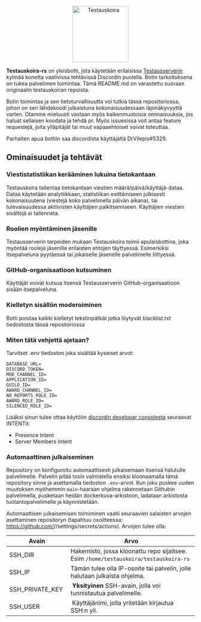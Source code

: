 <p align="center">
<img src="https://i.imgur.com/dT8RLvv.png" height="150" alt="Testauskoira">
</p>

**Testauskoira-rs** on yleisbotti, jota käytetään erilaisissa [Testausserverin](https://testausserveri.fi) kylmää konetta vaativissa tehtävissä Discordin puolella. Botin tarkoituksena on tukea palvelimen toimintaa. Tämä README.md on varastettu suoraan originaalin testauskoiran repoista.

Botin toimintaa ja sen tietoturvallisuutta voi tutkia tässä repositoriossa, johon on sen lähdekoodi julkaistuna kokonaisuudessaan läpinäkyvyyttä varten.
Otamme mieluusti vastaan myös kaikenmuotoisia ominaisuuksia, jos haluat sellaisen koodata ja tehdä pr. Myös issuesissa voit antaa feature requestejä, joita ylläpitäjät tai muut vapaaehtoiset voivat toteuttaa.

Parhaiten apua bottiin saa discordista käyttäjältä DrVilepis#5329.

## Ominaisuudet ja tehtävät

### Viestistatistiikan kerääminen lukuina tietokantaan

Testauskoira tallentaa tietokantaan viestien määrä/päivä/käyttäjä-dataa. Dataa käytetään analytiikkaan, statistiikan esittämiseen julkisesti kokonaisuutena (viestejä koko palvelimella päivän aikana), tai tulevaisuudessa aktiivisten käyttäjien palkitsemiseen. Käyttäjien viestien sisältöjä ei tallenneta.

### Roolien myöntäminen jäsenille

Testausserverin tarpeiden mukaan Testauskoira toimii apulaisbottina, joka myöntää rooleja jäsenille erilaisten ehtojen täyttyessä. Esimerkiksi itsepalveluna pyytäessä tai jokaiselle jäsenelle palvelimelle liittyessä.

### GitHub-organisaatioon kutsuminen

Käyttäjät voivat kutsua itsensä Testausserverin GitHub-organisaatioon sisään itsepalveluna.

### Kielletyn sisällön moderoiminen

Botti poistaa kaikki kielletyt tekstinpätkät jotka löytyvät blacklist.txt tiedostosta tässä repositoriossa

### Miten tätä vehjettä ajetaan?

Tarvitset .env tiedoston joka sisältää kyseiset arvot:
```
DATABASE_URL=
DISCORD_TOKEN=
MOD_CHANNEL_ID=
APPLICATION_ID=
GUILD_ID=
AWARD_CHANNEL_ID=
NO_REPORTS_ROLE_ID=
AWARD_ROLE_ID=
SILENCED_ROLE_ID=
```

Lisäksi sinun tulee ottaa käytöön [discordin developer consolesta](https://discord.com/developers) seuraavat INTENTit:
* Presence Intent
* Server Members Intent

### Automaattinen julkaiseminen

Repository on konfiguroitu automaattisesti julkaisemaan itsensä halutulle palvelimelle. Palvelin pitää tosin valmistella ensiksi kloonaamalla tämä repository sinne ja asettamalla tiedoston `.env`-arvot. Kun joku puskee uuden muutoksen myöhemmin `main`-haaraan ohjelma rakennetaan Githubin palvelimella, pusketaan heidän dockerkuva-arkistoon, ladataan arkistosta tuotantopalvelimelle ja käynnistetään. 

Automaattisen julkaisemisen toimiminen vaatii seuraavien salaisten arvojen asettaminen repositoryn (tapahtuu osoitteessa: https://github.com/<user>/<repository>/settings/secrets/actions). Arvojen tulee olla:

| Avain | Arvo |
| --- | ----- |
| SSH_DIR | Hakemisto, jossa kloonattu repo sijaitsee. Esim `/home/testauskoira/testauskoira-rs`   |
| SSH_IP | Tämän tulee olla IP-osoite tai palvelin, jolle halutaan julkaista ohjelma. |
| SSH_PRIVATE_KEY | **Yksityinen** SSH-avain, jolla voi tunnistautua palvelimelle. |
| SSH_USER | Käyttäjänimi, jolla yritetään kirjautua SSH:n yli. |
